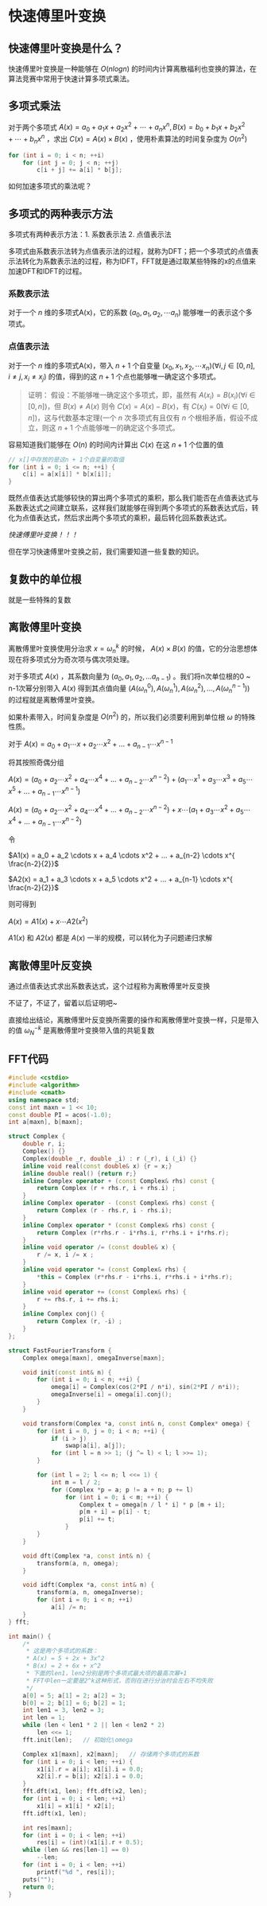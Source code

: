 # 快速傅里叶变换

## 快速傅里叶变换是什么？
快速傅里叶变换是一种能够在 $O(nlogn)$ 的时间内计算离散福利也变换的算法，在算法竞赛中常用于快速计算多项式乘法。

## 多项式乘法
对于两个多项式 $A(x) = a_0 + a_1x + a_2x^2 + \cdots + a_nx^n, B(x) = b_0 + b_1x + b_2x^2 + \cdots + b_nx^n$ ，求出 $C(x) = A(x) \times B(x)$ ，使用朴素算法的时间复杂度为 $O(n^2)$

```cpp
for (int i = 0; i < n; ++i) 
    for (int j = 0; j < n; ++j)
        c[i + j] += a[i] * b[j];
```

如何加速多项式的乘法呢？

## 多项式的两种表示方法
多项式有两种表示方法：1. 系数表示法 2. 点值表示法

多项式由系数表示法转为点值表示法的过程，就称为DFT；把一个多项式的点值表示法转化为系数表示法的过程，称为IDFT，FFT就是通过取某些特殊的x的点值来加速DFT和IDFT的过程。

### 系数表示法
对于一个 ${n}$ 维的多项式A(x)，它的系数 $(a_0, a_1, a_2, \cdots a_n)$ 能够唯一的表示这个多项式。

### 点值表示法
对于一个 ${n}$ 维的多项式A(x)，带入 ${n+1}$ 个自变量 $(x_0, x_1, x_2, \cdots x_n) (\forall i,j \in [0, n], i \neq j, x_i \neq x_j)$ 的值，得到的这 ${n+1}$ 个点也能够唯一确定这个多项式。

> 证明：
假设：不能够唯一确定这个多项式，即，虽然有 $A(x_i) = B(x_i) (\forall i \in [0, n])$，但 $B(x) \neq A(x)$
则令 $C(x) = A(x) - B(x)$，有 $C(x_i) = 0 (\forall i \in [0, n])$，这与代数基本定理(一个 ${n}$ 次多项式有且仅有 ${n}$ 个根相矛盾，假设不成立，则这 ${n+1}$ 个点能够唯一的确定这个多项式。

容易知道我们能够在 $O(n)$ 的时间内计算出 $C(x)$ 在这 $n + 1$ 个位置的值

```cpp
// x[]中存放的是这n + 1个自变量的取值
for (int i = 0; i <= n; ++i) {
    c[i] = a[x[i]] * b[x[i]];
}
```

既然点值表达式能够较快的算出两个多项式的乘积，那么我们能否在点值表达式与系数表达式之间建立联系，这样我们就能够在得到两个多项式的系数表达式后，转化为点值表达式，然后求出两个多项式的乘积，最后转化回系数表达式。

*快速傅里叶变换！！！*

但在学习快速傅里叶变换之前，我们需要知道一些复数的知识。

## 复数中的单位根
就是一些特殊的复数

## 离散傅里叶变换
离散傅里叶变换使用分治求 $x = \omega_n^k$ 的时候， $A(x) \times B(x)$ 的值，它的分治思想体现在将多项式分为奇次项与偶次项处理。

对于多项式 $A(x)$ ，其系数向量为 $(a_0, a_1, a_2, ... a_{n-1})$ 。我们将n次单位根的0 ~ n-1次幂分别带入 $A(x)$ 得到其点值向量 $(A(\omega_{n}^{0}), A(\omega_{n}^{1}), A(\omega_{n}^{2}), ..., A(\omega_{n}^{n-1}))$ 的过程就是离散傅里叶变换。

如果朴素带入，时间复杂度是 $O(n^2)$ 的，所以我们必须要利用到单位根 $\omega$ 的特殊性质。

对于 $A(x) = a_0 + a_1 \cdots x + a_2 \cdots x^2 + ... + a_{n-1} \cdots x^{n-1}$

将其按照奇偶分组

$A(x) = (a_0 + a_2 \cdots x^2 + a_4 \cdots x^4 + ... + a_{n-2} \cdots x^{n-2}) + (a_1 \cdots x^1 + a_3 \cdots x^3 + a_5 \cdots x^5 + ... + a_{n-1} \cdots x^{n-1})$

$A(x) = (a_0 + a_2 \cdots x^2 + a_4 \cdots x^4 + ... + a_{n-2} \cdots x^{n-2}) + x \cdots (a_1 + a_3 \cdots x^2 + a_5 \cdots x^4 + ... + a_{n-1} \cdots x^{n-2})$

令

$A1(x) = a_0 + a_2 \cdots x + a_4 \cdots x^2 + ... + a_{n-2} \cdots x^{ \frac{n-2}{2}}$

$A2(x) = a_1 + a_3 \cdots x + a_5 \cdots x^2 + ... + a_{n-1} \cdots x^{ \frac{n-2}{2}}$

则可得到

$A(x) = A1(x) + x \cdots A2(x^2)$

$A1(x)$ 和 $A2(x)$ 都是 $A(x)$ 一半的规模，可以转化为子问题递归求解

## 离散傅里叶反变换
通过点值表达式求出系数表达式，这个过程称为离散傅里叶反变换

不证了，不证了，留着以后证明吧~

直接给出结论，离散傅里叶反变换所需要的操作和离散傅里叶变换一样，只是带入的值 $\omega_N^{-k}$ 是离散傅里叶变换带入值的共轭复数

## FFT代码
```cpp
#include <cstdio>
#include <algorithm>
#include <cmath>
using namespace std;
const int maxn = 1 << 10;
const double PI = acos(-1.0);
int a[maxn], b[maxn];

struct Complex {
    double r, i;
    Complex() {}
    Complex(double _r, double _i) : r (_r), i (_i) {}
    inline void real(const double& x) {r = x;}
    inline double real() {return r;}
    inline Complex operator + (const Complex& rhs) const {
        return Complex (r + rhs.r, i + rhs.i) ;
    }
    inline Complex operator - (const Complex& rhs) const {
        return Complex (r - rhs.r, i - rhs.i);
    }
    inline Complex operator * (const Complex& rhs) const {
        return Complex (r*rhs.r - i*rhs.i, r*rhs.i + i*rhs.r);
    }
    inline void operator /= (const double& x) {
        r /= x, i /= x ;
    }
    inline void operator *= (const Complex& rhs) {
        *this = Complex (r*rhs.r - i*rhs.i, r*rhs.i + i*rhs.r);
    }
    inline void operator += (const Complex& rhs) {
        r += rhs.r, i += rhs.i;
    }
    inline Complex conj() {
        return Complex (r, -i) ;
    }
};

struct FastFourierTransform {
    Complex omega[maxn], omegaInverse[maxn];

    void init(const int& n) {
        for (int i = 0; i < n; ++i) {
            omega[i] = Complex(cos(2*PI / n*i), sin(2*PI / n*i));
            omegaInverse[i] = omega[i].conj();
        }
    }

    void transform(Complex *a, const int& n, const Complex* omega) {
        for (int i = 0, j = 0; i < n; ++i) {
            if (i > j)
                swap(a[i], a[j]);
            for (int l = n >> 1; (j ^= l) < l; l >>= 1);
        }

        for (int l = 2; l <= n; l <<= 1) {
            int m = l / 2;
            for (Complex *p = a; p != a + n; p += l)
                for (int i = 0; i < m; ++i) {
                    Complex t = omega[n / l * i] * p [m + i];
                    p[m + i] = p[i] - t;
                    p[i] += t;
                }
        }
    }

    void dft(Complex *a, const int& n) {
        transform(a, n, omega);
    }

    void idft(Complex *a, const int& n) {
        transform(a, n, omegaInverse);
        for (int i = 0; i < n; ++i)
            a[i] /= n;
    }
} fft;

int main() {
    /*
     * 这是两个多项式的系数：
     * A(x) = 5 + 2x + 3x^2
     * B(x) = 2 + 6x + x^2   
     * 下面的len1，len2分别是两个多项式最大项的最高次幂+1
     * FFT中len一定要是2^k这种形式，否则在进行分治时会左右不均失败
     */
    a[0] = 5; a[1] = 2; a[2] = 3;
    b[0] = 2; b[1] = 6; b[2] = 1;
    int len1 = 3, len2 = 3;
    int len = 1;
    while (len < len1 * 2 || len < len2 * 2)
        len <<= 1;
    fft.init(len);   // 初始化\omega

    Complex x1[maxn], x2[maxn];   // 存储两个多项式的系数
    for (int i = 0; i < len; ++i) {
        x1[i].r = a[i]; x1[i].i = 0.0;
        x2[i].r = b[i]; x2[i].i = 0.0;
    }
    fft.dft(x1, len); fft.dft(x2, len);
    for (int i = 0; i < len; ++i)
        x1[i] = x1[i] * x2[i];
    fft.idft(x1, len);

    int res[maxn];
    for (int i = 0; i < len; ++i) 
        res[i] = (int)(x1[i].r + 0.5);
    while (len && res[len-1] == 0) 
        --len;
    for (int i = 0; i < len; ++i)
        printf("%d ", res[i]);
    puts("");
    return 0;
}
```


